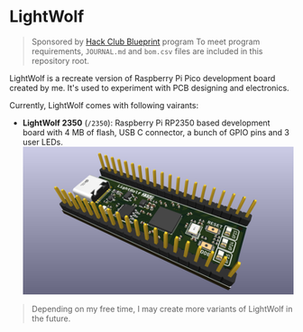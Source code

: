 # LightWolf

> Sponsored by [Hack Club Blueprint](https://blueprint.hackclub.com/r/137?ref=r) program
> To meet program requirements, `JOURNAL.md` and `bom.csv` files are included in this repository root.

LightWolf is a recreate version of Raspberry Pi Pico development board created by me. It's used to experiment with PCB designing and electronics.

Currently, LightWolf comes with following vairants:
- **LightWolf 2350** (`/2350`): Raspberry Pi RP2350 based development board with 4 MB of flash, USB C connector, a bunch of GPIO pins and 3 user LEDs.
  ![LightWolf 2350](assets/lightwolf2350.png)

> Depending on my free time, I may create more variants of LightWolf in the future.
